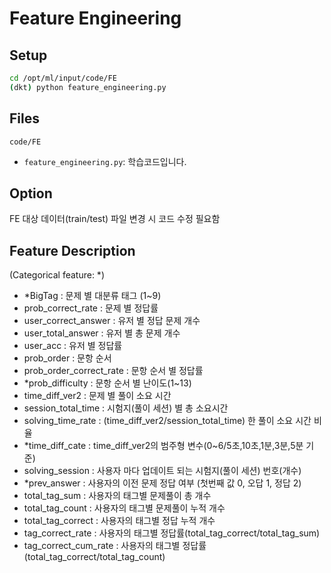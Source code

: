 # Feature Engineering

## Setup
```bash
cd /opt/ml/input/code/FE
(dkt) python feature_engineering.py
```

## Files
`code/FE`
* `feature_engineering.py`: 학습코드입니다.

## Option
FE 대상 데이터(train/test) 파일 변경 시 코드 수정 필요함

## Feature Description
(Categorical feature: *)
<!-- * userID 
* assessmentItemID           0
* testId                     0
* answerCode                 0
* Timestamp                  0
* KnowledgeTag               0 -->
* *BigTag                     : 문제 별 대분류 태그 (1~9)
* prob_correct_rate          : 문제 별 정답률
* user_correct_answer        : 유저 별 정답 문제 개수
* user_total_answer          : 유저 별 총 문제 개수
* user_acc                   : 유저 별 정답률
* prob_order                 : 문항 순서
* prob_order_correct_rate    : 문항 순서 별 정답률
* *prob_difficulty            : 문항 순서 별 난이도(1~13) 
* time_diff_ver2             : 문제 별 풀이 소요 시간
* session_total_time         : 시험지(풀이 세션) 별 총 소요시간
* solving_time_rate          : (time_diff_ver2/session_total_time) 한 풀이 소요 시간 비율
* *time_diff_cate             : time_diff_ver2의 범주형 변수(0~6/5초,10초,1분,3분,5분 기준)
* solving_session            : 사용자 마다 업데이트 되는 시험지(풀이 세션) 번호(개수)
* *prev_answer                : 사용자의 이전 문제 정답 여부 (첫번째 값 0, 오답 1, 정답 2)
* total_tag_sum              : 사용자의 태그별 문제풀이 총 개수
* total_tag_count            : 사용자의 태그별 문제풀이 누적 개수
* total_tag_correct          : 사용자의 태그별 정답 누적 개수
* tag_correct_rate           : 사용자의 태그별 정답률(total_tag_correct/total_tag_sum)
* tag_correct_cum_rate       : 사용자의 태그별 정답률(total_tag_correct/total_tag_count)



